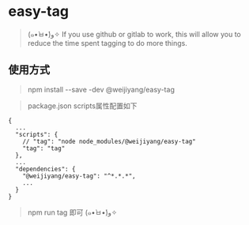 # easy-tag
> (๑•̀ㅂ•́)و✧  If you use github or gitlab to work, this will allow you to reduce the time spent tagging to do more things.

## 使用方式

> npm install --save -dev @weijiyang/easy-tag

> package.json scripts属性配置如下

```
{
  ...
  "scripts": {
    // "tag": "node node_modules/@weijiyang/easy-tag"
    "tag": "tag"
  },
  ...
  "dependencies": {
    "@weijiyang/easy-tag": "^*.*.*",
    ...
  }
}

```

> npm run tag 即可 (๑•̀ㅂ•́)و✧